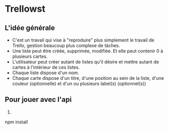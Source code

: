 # Trellowst

## L'idée générale

* C'est un travail qui vise à "reproduire" plus simplement le travail de Trello, gestion beaucoup plus complexe de tâches.
* Une liste peut être créée, supprimée, modifiée. Et elle peut contenir 0 à plusieurs cartes.
* L'utilisateur peut créer autant de listes qu'il désire et mettre autant de cartes à l'intérieur de ces listes.
* Chaque liste dispose d'un nom.
* Chaque carte dispose d'un titre, d'une position au sein de la liste, d'une couleur (optionnelle) et d'un ou plusieurs label(s) (optionnel(s))

## Pour jouer avec l'api

1. ```bash
npm install
```